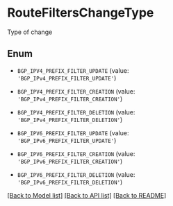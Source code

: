 # RouteFiltersChangeType

Type of change

## Enum

* `BGP_IPV4_PREFIX_FILTER_UPDATE` (value: `'BGP_IPv4_PREFIX_FILTER_UPDATE'`)

* `BGP_IPV4_PREFIX_FILTER_CREATION` (value: `'BGP_IPv4_PREFIX_FILTER_CREATION'`)

* `BGP_IPV4_PREFIX_FILTER_DELETION` (value: `'BGP_IPv4_PREFIX_FILTER_DELETION'`)

* `BGP_IPV6_PREFIX_FILTER_UPDATE` (value: `'BGP_IPv6_PREFIX_FILTER_UPDATE'`)

* `BGP_IPV6_PREFIX_FILTER_CREATION` (value: `'BGP_IPv6_PREFIX_FILTER_CREATION'`)

* `BGP_IPV6_PREFIX_FILTER_DELETION` (value: `'BGP_IPv6_PREFIX_FILTER_DELETION'`)

[[Back to Model list]](../README.md#documentation-for-models) [[Back to API list]](../README.md#documentation-for-api-endpoints) [[Back to README]](../README.md)


